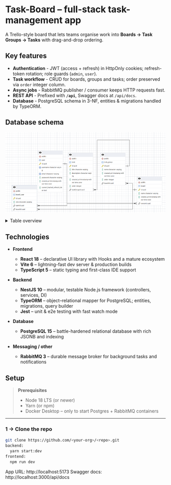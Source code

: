 # Task-Board – full-stack task-management app

A Trello-style board that lets teams organise work into **Boards → Task Groups → Tasks** with drag-and-drop ordering.


## Key features

- **Authentication** - JWT (access + refresh) in HttpOnly cookies; refresh-token rotation; role guards (`admin`, `user`).  
- **Task workflow** - CRUD for boards, groups and tasks; order preserved via `order` integer column.  
- **Async jobs** - RabbitMQ publisher / consumer keeps HTTP requests fast.  
- **REST API** - Prefixed with **`/api`**, Swagger docs at `/api/docs`.  
- **Database** - PostgreSQL schema in 3-NF, entities & migrations handled by TypeORM.

## Database schema

![ER diagram](docs/erd.png)

<details>
<summary>Table overview</summary>

| Table | Description |
|-------|-------------|
| **user** | Account and profile (stores hashed refresh token). |
| **board** | Top-level container; owned by a user, shareable. |
| **task_group** | Column with tasks on a board. |
| **task** | Individual card task. |
| **board_user** | *M-N* join to share boards with teammates (role per board). |
</details>

## Technologies

- **Frontend**
  - **React 18** – declarative UI library with Hooks and a mature ecosystem
  - **Vite 6** – lightning-fast dev server & production builds
  - **TypeScript 5** – static typing and first-class IDE support

- **Backend**
  - **NestJS 10** – modular, testable Node.js framework (controllers, services, DI)
  - **TypeORM** – object–relational mapper for PostgreSQL; entities, migrations, query builder
  - **Jest** – unit & e2e testing with fast watch mode

- **Database**
  - **PostgreSQL 15** – battle-hardened relational database with rich JSONB and indexing

- **Messaging / other**
  - **RabbitMQ 3** – durable message broker for background tasks and notifications


## Setup

> **Prerequisites**
>
> * Node 18 LTS (or newer)  
> * Yarn (or npm)  
> * Docker Desktop – only to start Postgres + RabbitMQ containers

---

### 1 → Clone the repo
```bash
git clone https://github.com/<your-org>/<repo>.git
backend:
  yarn start:dev
frontend:
  npm run dev
```
App URL: http://localhost:5173
Swagger docs: http://localhost:3000/api/docs


